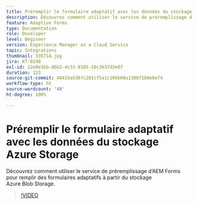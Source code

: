 ```yaml
---
title: Préremplir le formulaire adaptatif avec les données du stockage Azure Storage
description: Découvrez comment utiliser le service de préremplissage d’AEM Forms pour remplir des formulaires adaptatifs à partir du stockage Azure Blob Storage.
feature: Adaptive Forms
type: Documentation
role: Developer
level: Beginner
version: Experience Manager as a Cloud Service
topic: Integrations
thumbnail: 335714.jpg
jira: KT-8240
exl-id: 12e0e3bb-d6b2-4c33-9105-18c3637d3e07
duration: 123
source-git-commit: 48433a5367c281cf5a1c106b08a1306f1b0e8ef4
workflow-type: ht
source-wordcount: '48'
ht-degree: 100%

---
```


# Préremplir le formulaire adaptatif avec les données du stockage Azure Storage

Découvrez comment utiliser le service de préremplissage d’AEM Forms pour remplir des formulaires adaptatifs à partir du stockage Azure Blob Storage.

>[!VIDEO](https://video.tv.adobe.com/v/3419005?quality=12&learn=on&captions=fre_fr)
